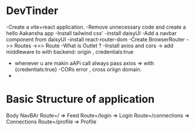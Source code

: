 # DevTinder

-Create a vite+react application.
-Remove unnecessary code and create a hello Aakansha app
-Install tailwind css'
-install daisyUI
-Add a navbar component from daisyUI
-install react-router-dom
-Create BrowserRouter ->> Routes ->>> Route
-What is Outlet ?
-Install axios and cors -> add middleware to with backend: origin , credentials:true
- whenever u are makin aAPi call always pass axios => with {credentials:true}
-CORs error , cross oriign domain.
-





# Basic Structure of application
Body
  NavBAr
  Route=/  => Feed
  Route=/login => Login
  Route=/connections => Connections
  Route=/profile => Profile
